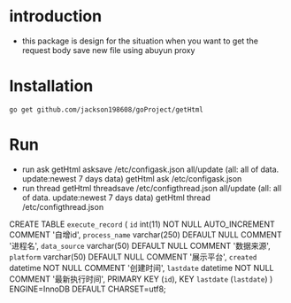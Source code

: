# introduction
- this package is design for the situation when you want to get the request body save new file using abuyun proxy

# Installation

    go get github.com/jackson198608/goProject/getHtml 

# Run

- run ask
    getHtml asksave /etc/configask.json all/update  (all: all of data. update:newest 7 days data)
    getHtml ask /etc/configask.json
- run thread 
    getHtml threadsave /etc/configthread.json all/update  (all: all of data. update:newest 7 days data)
    getHtml thread /etc/configthread.json

CREATE TABLE `execute_record` (
  `id` int(11) NOT NULL AUTO_INCREMENT COMMENT '自增id',
  `process_name` varchar(250) DEFAULT NULL COMMENT '进程名',
  `data_source` varchar(50) DEFAULT NULL COMMENT '数据来源',
  `platform` varchar(50) DEFAULT NULL COMMENT '展示平台',
  `created` datetime NOT NULL COMMENT '创建时间',
  `lastdate` datetime NOT NULL COMMENT '最新执行时间',
  PRIMARY KEY (`id`),
  KEY `lastdate` (`lastdate`)
) ENGINE=InnoDB DEFAULT CHARSET=utf8;